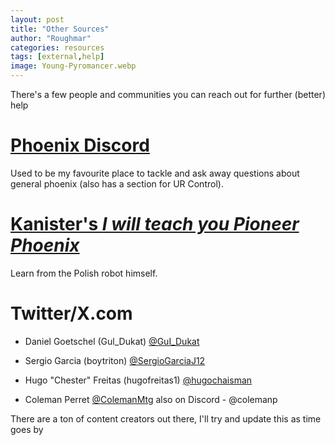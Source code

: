 ```yaml
---
layout: post
title: "Other Sources"
author: "Roughmar"
categories: resources
tags: [external,help]
image: Young-Pyromancer.webp
---
```


There's a few people and communities you can reach out for further (better) help

# [Phoenix Discord](https://discord.gg/s9QbWwNa)

Used to be my favourite place to tackle and ask away questions about general phoenix (also has a section for UR Control).

# [Kanister's _I will teach you Pioneer Phoenix_ ](https://youtu.be/53DKqeVLLkk)

Learn from the Polish robot himself.

# Twitter/X.com

- Daniel Goetschel (Gul_Dukat) [@GuI_Dukat](https://x.com/GuI_Dukat)

- Sergio Garcia (boytriton) [@SergioGarciaJ12](https://x.com/SergioGarciaJ12)

- Hugo "Chester" Freitas (hugofreitas1) [@hugochaisman](https://twitter.com/hugochaisman)

- Coleman Perret [@ColemanMtg](https://x.com/ColemanMtg) also on Discord - @colemanp

There are a ton of content creators out there, I'll try and update this as time goes by